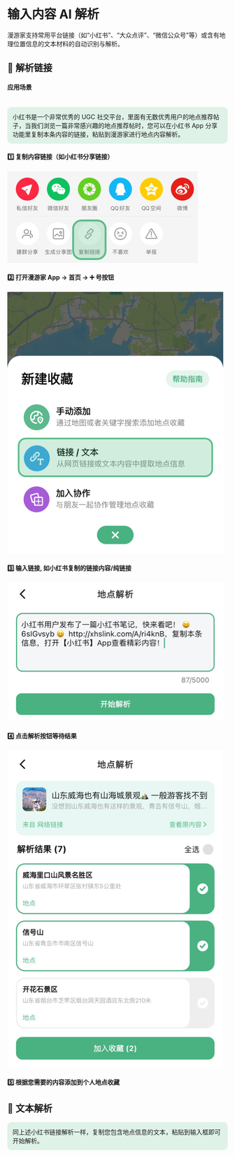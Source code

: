 # 输入内容 AI 解析
漫游家支持常用平台链接（如“小红书”、“大众点评”、“微信公众号”等）或含有地理位置信息的文本材料的自动识别与解析。

## 🔗 解析链接

#### 应用场景
<br/>
<div style="background-color: #59bc872f; padding: 12px; border-radius: 10px;">
小红书是一个非常优秀的 UGC 社交平台，里面有无数优秀用户的地点推荐帖子，当我们浏览一篇非常感兴趣的地点推荐帖时，您可以在小红书 App 分享功能里复制本条内容的链接，粘贴到漫游家进行地点内容解析。
</div>

#### 1️⃣ 复制内容链接（如小红书分享链接）
![alt 分享链接](../assets/guide/image-xhs-share.jpg)
#### 2️⃣ 打开漫游家 App → 首页 → ➕ 号按钮
![alt 解析入口](../assets/guide/image-add-entrance.jpg)
#### 3️⃣ 输入链接, 如小红书复制的链接内容/纯链接
![alt 输入链接内容](../assets/guide/image-input-url.jpg)
#### 4️⃣ 点击解析按钮等待结果
![alt 解析结果](../assets/guide/image-parse-result.jpg)
#### 5️⃣ 根据您需要的内容添加到个人地点收藏

## 📄 文本解析
<div style="background-color: #59bc872f; padding: 12px; border-radius: 10px;">
同上述小红书链接解析一样，复制您包含地点信息的文本，粘贴到输入框即可开始解析。
</div>